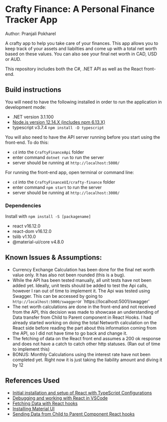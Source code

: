 
# Crafty Finance: A Personal Finance Tracker App

Author: Pranjali Pokharel

A crafty app to help you take care of your finances. This app allows you to keep track of your assets and liabilties and come up with a total net worth based on these values. You can also see your final net worth in CAD, USD or AUD.

This repository includes both the C#, .NET API as well as the React front-end.

## Build instructions
You will need to have the following installed in order to run the application in development mode: 
- .NET version 3.1.100
- [Node.js version 12.14.X (includes npm 6.13.X)](https://nodejs.org/en/download/)
- typescript v3.7.4 `npm install -D typescript`

You will also need to have the API server running before you start using the front-end. To do this:
- `cd` into the `CraftyFinanceApi` folder
-  enter command `dotnet run` to run the server
- server should be running at `http://localhost:5000/`

For running the front-end app, open terminal or command line:
- `cd` into the `CraftyFinanceUI/crafty-finance` folder
- enter command `npm start` to run the server
- server should be running at `http://localhost:3000/`

### Dependencies
Install with `npm install -S [packagename]`
- react v16.12.0
- react-dom v16.12.0
- tslib v1.10.0
- @material-ui/core v4.8.0

## Known Issues & Assumptions:
- Currency Exchange Calculation has been done for the final net worth value only. It has also not been rounded (this is a bug).
- While the API has been tested manually, all unit tests have not been added yet. Ideally, unit tests should be added to test the Api calls, however I ran out of time to implement it. The Api was tested using Swagger. This can be accessed by going to `http://localhost:5000/swagger`or `https://localhost:5001/swagger'
- The net worth calculations are done in the front-end and not received from the API, this decision was made to showcase an understanding of Data transfer from Child to Parent component in React Hooks. I had already started working on doing the total Networth calculation on the React side before reading the part about this information coming from the API, so I did not have time to go back and change it.
- The fetching of data on the React front end assumes a 200 ok response and does not have a catch to catch other http statuses. (Ran out of time to implement this)
- BONUS: Monthly Calculations using the interest rate have not been completed yet. Right now it is just taking the liability amount and diving it by 12

## References Used
- [Initial installation and setup of React with TypeScript Configurations](https://fettblog.eu/typescript-react/getting-started/)
- [Debugging and working with React in VSCode](https://code.visualstudio.com/docs/nodejs/reactjs-tutorial)
- [Fetching Data with React hooks](https://www.robinwieruch.de/react-hooks-fetch-data)
- [Installing Material UI](https://material-ui.com/getting-started/installation/)
- [Sending Data from Child to Parent Component React hooks](https://stackoverflow.com/questions/55726886/react-hook-send-data-from-child-to-parent-component)

